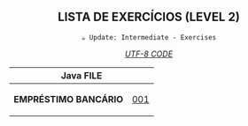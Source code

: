 <div align="center">

## LISTA DE EXERCÍCIOS (LEVEL 2)

`☕ Update: Intermediate - Exercises`

_[UTF-8 CODE](https://www.charset.org/utf-8)_

</div>


<div align="center">

<table>

<thead>

<tr align="center">

<th colspan="2">Java FILE</th>

</tr>

</thead>

<!-- (((((((--BODY--))))))) -->
<tbody>

<tr align="center">

<td>

**EMPRÉSTIMO BANCÁRIO**

</td>
<td>

[001](001/Main.java)

</td>

</tr>

<tbody>

</div>